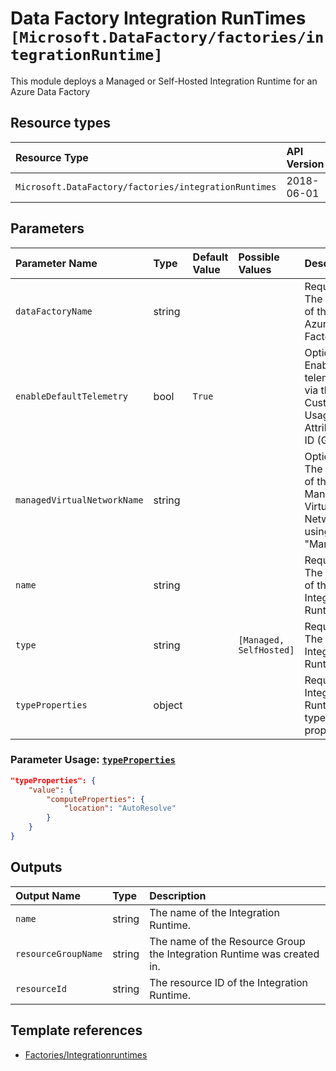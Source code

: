# Data Factory Integration RunTimes `[Microsoft.DataFactory/factories/integrationRuntime]`

This module deploys a Managed or Self-Hosted Integration Runtime for an Azure Data Factory

## Resource types

| Resource Type | API Version |
| :-- | :-- |
| `Microsoft.DataFactory/factories/integrationRuntimes` | 2018-06-01 |

## Parameters

| Parameter Name | Type | Default Value | Possible Values | Description |
| :-- | :-- | :-- | :-- | :-- |
| `dataFactoryName` | string |  |  | Required. The name of the Azure Data Factory |
| `enableDefaultTelemetry` | bool | `True` |  | Optional. Enable telemetry via the Customer Usage Attribution ID (GUID). |
| `managedVirtualNetworkName` | string |  |  | Optional. The name of the Managed Virtual Network if using type "Managed"  |
| `name` | string |  |  | Required. The name of the Integration Runtime |
| `type` | string |  | `[Managed, SelfHosted]` | Required. The type of Integration Runtime |
| `typeProperties` | object |  |  | Required. Integration Runtime type properties. |

### Parameter Usage: [`typeProperties`](https://docs.microsoft.com/en-us/azure/templates/microsoft.datafactory/factories/integrationruntimes?tabs=bicep#integrationruntime-objects)

```json
"typeProperties": {
    "value": {
        "computeProperties": {
            "location": "AutoResolve"
        }
    }
}

```

## Outputs

| Output Name | Type | Description |
| :-- | :-- | :-- |
| `name` | string | The name of the Integration Runtime. |
| `resourceGroupName` | string | The name of the Resource Group the Integration Runtime was created in. |
| `resourceId` | string | The resource ID of the Integration Runtime. |

## Template references

- [Factories/Integrationruntimes](https://docs.microsoft.com/en-us/azure/templates/Microsoft.DataFactory/2018-06-01/factories/integrationRuntimes)
